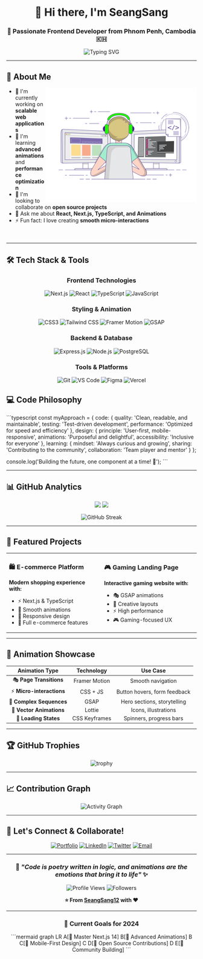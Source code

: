 <div align="center">

# 👋 Hi there, I'm **SeangSang**

### 🚀 Passionate Frontend Developer from Phnom Penh, Cambodia 🇰🇭

<img src="https://readme-typing-svg.herokuapp.com?font=Fira+Code&pause=1000&color=36BCF7&center=true&vCenter=true&width=435&lines=Frontend+Developer;Animation+Enthusiast;TypeScript+Lover;Next.js+Expert" alt="Typing SVG" />

</div>

---

## 🎯 About Me

<img align="right" alt="Coding" width="400" src="https://raw.githubusercontent.com/devSouvik/devSouvik/master/gif3.gif">

- 🔭 I'm currently working on **scalable web applications**
- 🌱 I'm learning **advanced animations** and **performance optimization**
- 👯 I'm looking to collaborate on **open source projects**
- 💬 Ask me about **React, Next.js, TypeScript, and Animations**
- ⚡ Fun fact: I love creating **smooth micro-interactions**

<br clear="both"/>

---

## 🛠️ Tech Stack & Tools

<div align="center">

### Frontend Technologies
![Next.js](https://img.shields.io/badge/Next.js-000000?style=for-the-badge&logo=next.js&logoColor=white)
![React](https://img.shields.io/badge/React-20232A?style=for-the-badge&logo=react&logoColor=61DAFB)
![TypeScript](https://img.shields.io/badge/TypeScript-007ACC?style=for-the-badge&logo=typescript&logoColor=white)
![JavaScript](https://img.shields.io/badge/JavaScript-F7DF1E?style=for-the-badge&logo=javascript&logoColor=black)

### Styling & Animation
![CSS3](https://img.shields.io/badge/CSS3-1572B6?style=for-the-badge&logo=css3&logoColor=white)
![Tailwind CSS](https://img.shields.io/badge/Tailwind_CSS-38B2AC?style=for-the-badge&logo=tailwind-css&logoColor=white)
![Framer Motion](https://img.shields.io/badge/Framer_Motion-black?style=for-the-badge&logo=framer&logoColor=blue)
![GSAP](https://img.shields.io/badge/GSAP-88CE02?style=for-the-badge&logo=greensock&logoColor=white)

### Backend & Database
![Express.js](https://img.shields.io/badge/Express.js-000000?style=for-the-badge&logo=express&logoColor=white)
![Node.js](https://img.shields.io/badge/Node.js-43853D?style=for-the-badge&logo=node.js&logoColor=white)
![PostgreSQL](https://img.shields.io/badge/PostgreSQL-316192?style=for-the-badge&logo=postgresql&logoColor=white)

### Tools & Platforms
![Git](https://img.shields.io/badge/Git-F05032?style=for-the-badge&logo=git&logoColor=white)
![VS Code](https://img.shields.io/badge/VS_Code-007ACC?style=for-the-badge&logo=visual-studio-code&logoColor=white)
![Figma](https://img.shields.io/badge/Figma-F24E1E?style=for-the-badge&logo=figma&logoColor=white)
![Vercel](https://img.shields.io/badge/Vercel-000000?style=for-the-badge&logo=vercel&logoColor=white)

</div>

## 💻 Code Philosophy

\`\`\`typescript
const myApproach = {
  code: {
    quality: 'Clean, readable, and maintainable',
    testing: 'Test-driven development',
    performance: 'Optimized for speed and efficiency'
  },
  design: {
    principle: 'User-first, mobile-responsive',
    animations: 'Purposeful and delightful',
    accessibility: 'Inclusive for everyone'
  },
  learning: {
    mindset: 'Always curious and growing',
    sharing: 'Contributing to the community',
    collaboration: 'Team player and mentor'
  }
};

console.log('Building the future, one component at a time! 🚀');
\`\`\`

---

## 📊 GitHub Analytics

<div align="center">

<img height="180em" src="https://github-readme-stats.vercel.app/api?username=SeangSang12&show_icons=true&theme=tokyonight&hide_border=true&count_private=true&include_all_commits=true" />
<img height="180em" src="https://github-readme-stats.vercel.app/api/top-langs/?username=SeangSang12&layout=compact&theme=tokyonight&hide_border=true&langs_count=8" />

</div>

<div align="center">

![GitHub Streak](https://github-readme-streak-stats.herokuapp.com/?user=SeangSang12&theme=tokyonight&hide_border=true)

</div>

---

## 🌟 Featured Projects

<div align="center">

<table>
<tr>
<td width="50%">

### 🛍️ E-commerce Platform

**Modern shopping experience with:**
- ⚡ Next.js & TypeScript
- 🎨 Smooth animations
- 📱 Responsive design
- 🛒 Full e-commerce features

</td>
<td width="50%">

### 🎮 Gaming Landing Page

**Interactive gaming website with:**
- 🎭 GSAP animations
- 🎨 Creative layouts
- ⚡ High performance
- 🎮 Gaming-focused UX

</td>
</tr>
</table>

</div>

---

## 🎨 Animation Showcase

<div align="center">

| Animation Type | Technology | Use Case |
|:---:|:---:|:---:|
| 🎭 **Page Transitions** | Framer Motion | Smooth navigation |
| ⚡ **Micro-interactions** | CSS + JS | Button hovers, form feedback |
| 🎪 **Complex Sequences** | GSAP | Hero sections, storytelling |
| 🎨 **Vector Animations** | Lottie | Icons, illustrations |
| 💫 **Loading States** | CSS Keyframes | Spinners, progress bars |

</div>

---

## 🏆 GitHub Trophies

<div align="center">

![trophy](https://github-profile-trophy.vercel.app/?username=SeangSang12&theme=tokyonight&no-frame=true&no-bg=false&margin-w=4)

</div>

---

## 📈 Contribution Graph

<div align="center">

![Activity Graph](https://github-readme-activity-graph.vercel.app/graph?username=SeangSang12&theme=tokyo-night&hide_border=true)

</div>

---

## 🤝 Let's Connect & Collaborate!

<div align="center">

[![Portfolio](https://img.shields.io/badge/🌐_Portfolio-FF5722?style=for-the-badge&logoColor=white)](https://seangsang.dev)
[![LinkedIn](https://img.shields.io/badge/LinkedIn-0077B5?style=for-the-badge&logo=linkedin&logoColor=white)](https://linkedin.com/in/seangsang)
[![Twitter](https://img.shields.io/badge/Twitter-1DA1F2?style=for-the-badge&logo=twitter&logoColor=white)](https://twitter.com/seangsang12)
[![Email](https://img.shields.io/badge/Email-D14836?style=for-the-badge&logo=gmail&logoColor=white)](mailto:seangsang.dev@gmail.com)

</div>

---

<div align="center">

### 💭 *"Code is poetry written in logic, and animations are the emotions that bring it to life"* ✨

![Profile Views](https://komarev.com/ghpvc/?username=SeangSang12&color=blueviolet&style=for-the-badge&label=Profile+Views)
![Followers](https://img.shields.io/github/followers/SeangSang12?style=for-the-badge&color=blue&labelColor=black)

**⭐ From [SeangSang12](https://github.com/SeangSang12) with ❤️**

</div>

---

<div align="center">

### 🎯 Current Goals for 2024

\`\`\`mermaid
graph LR
    A[🚀 Master Next.js 14]  B[🎨 Advanced Animations]
    B  C[📱 Mobile-First Design]
    C  D[🌟 Open Source Contributions]
    D  E[🤝 Community Building]
\`\`\`

</div>
